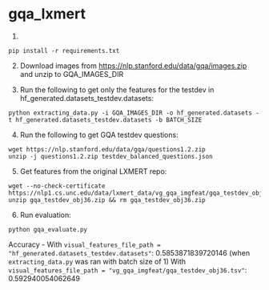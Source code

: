 # gqa_lxmert

1. 
```
pip install -r requirements.txt
```

2. Download images from https://nlp.stanford.edu/data/gqa/images.zip and unzip to GQA_IMAGES_DIR

3. Run the following to get only the features for the testdev in hf_generated.datasets_testdev.datasets:
```
python extracting_data.py -i GQA_IMAGES_DIR -o hf_generated.datasets -t hf_generated.datasets_testdev.datasets -b BATCH_SIZE
```

4. Run the following to get GQA testdev questions:
```
wget https://nlp.stanford.edu/data/gqa/questions1.2.zip
unzip -j questions1.2.zip testdev_balanced_questions.json
```

5. Get features from the original LXMERT repo:
```
wget --no-check-certificate https://nlp1.cs.unc.edu/data/lxmert_data/vg_gqa_imgfeat/gqa_testdev_obj36.zip
unzip gqa_testdev_obj36.zip && rm gqa_testdev_obj36.zip
```

6. Run evaluation:
```
python gqa_evaluate.py
```

Accuracy -
With `visual_features_file_path = "hf_generated.datasets_testdev.datasets"`: 0.5853871839720146 (when `extracting_data.py` was ran with batch size of 1)
With `visual_features_file_path = "vg_gqa_imgfeat/gqa_testdev_obj36.tsv"`: 0.592940054062649
